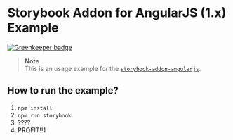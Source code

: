 # Storybook Addon for AngularJS (1.x) Example

[![Greenkeeper badge](https://badges.greenkeeper.io/titonobre/storybook-addon-angularjs-example.svg)](https://greenkeeper.io/)

> **Note**  
> This is an usage example for the [`storybook-addon-angularjs`](https://github.com/titonobre/storybook-addon-angularjs).

## How to run the example?

1. `npm install`
2. `npm run storybook`
3. ????
4. PROFIT!!1
